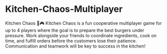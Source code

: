 # Kitchen-Chaos-Multiplayer

Kitchen Chaos 🍔🎮
Kitchen Chaos is a fun cooperative multiplayer game for up to 4 players where the goal is to prepare the best burgers under pressure. Work alongside your friends to coordinate ingredients, cook on time, and fulfill orders before the customers lose their patience. Communication and teamwork will be key to success in the kitchen!
